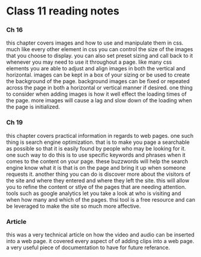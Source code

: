 # Class 11 reading notes

### Ch 16
this chapter covers images and how to use and manipulate them in css. much like every other element in css you can control the size of the images that you choose to display. you can also set preset sizing and call back to it whenever you may need to use it throughout a page. like many css elements you are able to adjust and align images in both the vertical and horizontal. images can be kept in a box of your sizing or be used to create the background of the page. background images can be fixed or repeated across the page in both a horizontal or vertical manner if desired. one thing to consider when adding images is how it well effect the loading times of the page. more images will cause a lag and slow down of the loading when the page is initialized. 

### Ch 19
this chapter covers practical information in regards to web pages. one such thing is search engine optimization. that is to make you page a searchable as possible so that it is easily found by people who may be looking for it. one such way to do this is to use specific keywords and phrases when it comes to the content on your page. these buzzwords will help the search engine know what it is that is on the page and bring it up when someone requests it. another thing you can do is discover more about the visitors of the site and where they entered and where they left the site. this will allow you to refine the content or stlye of the pages that are needing attention. tools such as google analytics let you take a look at who is visiting and when how many and which of the pages. thsi tool is a free resource and can be leveraged to make the site so much more affective. 

### Article
this was a very technical article on how the video and audio can be inserted into a web page. it covered every aspect of of adding clips into a web page. a very useful piece of documentation to have for future referance. 